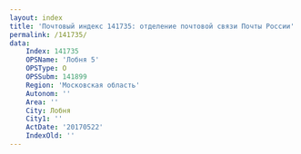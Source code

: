 ```yaml
---
layout: index
title: 'Почтовый индекс 141735: отделение почтовой связи Почты России'
permalink: /141735/
data:
    Index: 141735
    OPSName: 'Лобня 5'
    OPSType: О
    OPSSubm: 141899
    Region: 'Московская область'
    Autonom: ''
    Area: ''
    City: Лобня
    City1: ''
    ActDate: '20170522'
    IndexOld: ''
---
```

